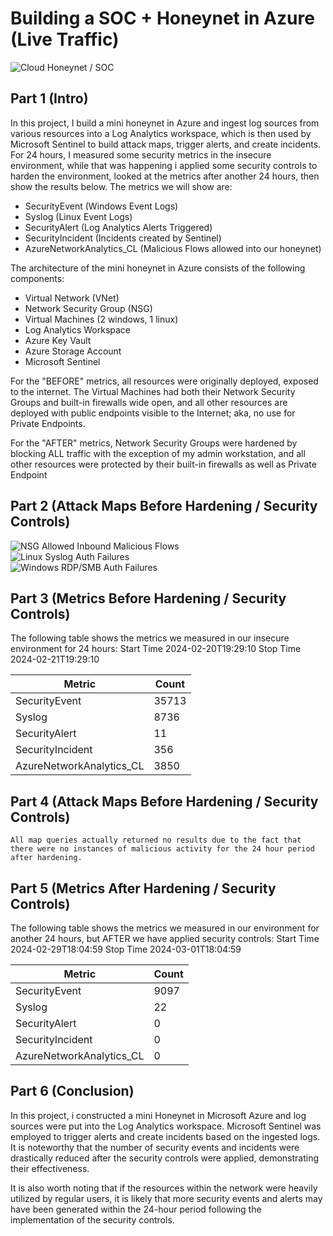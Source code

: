 # Building a SOC + Honeynet in Azure (Live Traffic)
![Cloud Honeynet / SOC](https://i.imgur.com/B7u4du8.png)

## Part 1 (Intro)

In this project, I build a mini honeynet in Azure and ingest log sources from various resources into a Log Analytics workspace, which is then used by Microsoft Sentinel to build attack maps, trigger alerts, and create incidents. For 24 hours, I measured some security metrics in the insecure environment, while that was happening i applied some security controls to harden the environment, looked at the metrics after another 24 hours, then show the results below. The metrics we will show are:

- SecurityEvent (Windows Event Logs)
- Syslog (Linux Event Logs)
- SecurityAlert (Log Analytics Alerts Triggered)
- SecurityIncident (Incidents created by Sentinel)
- AzureNetworkAnalytics_CL (Malicious Flows allowed into our honeynet)

The architecture of the mini honeynet in Azure consists of the following components:

- Virtual Network (VNet)
- Network Security Group (NSG)
- Virtual Machines (2 windows, 1 linux)
- Log Analytics Workspace
- Azure Key Vault
- Azure Storage Account
- Microsoft Sentinel

For the "BEFORE" metrics, all resources were originally deployed, exposed to the internet. The Virtual Machines had both their Network Security Groups and built-in firewalls wide open, and all other resources are deployed with public endpoints visible to the Internet; aka, no use for Private Endpoints.

For the "AFTER" metrics, Network Security Groups were hardened by blocking ALL traffic with the exception of my admin workstation, and all other resources were protected by their built-in firewalls as well as Private Endpoint

## Part 2 (Attack Maps Before Hardening / Security Controls)
![NSG Allowed Inbound Malicious Flows](https://i.imgur.com/p5usM4J.png)<br>
![Linux Syslog Auth Failures](https://i.imgur.com/hB9wGyX.png)<br>
![Windows RDP/SMB Auth Failures](https://i.imgur.com/wTjyPam.png)<br>

## Part 3 (Metrics Before Hardening / Security Controls)

The following table shows the metrics we measured in our insecure environment for 24 hours:
Start Time 2024-02-20T19:29:10
Stop Time 2024-02-21T19:29:10

| Metric                   | Count
| ------------------------ | -----
| SecurityEvent            | 35713
| Syslog                   | 8736
| SecurityAlert            | 11
| SecurityIncident         | 356
| AzureNetworkAnalytics_CL | 3850

## Part 4 (Attack Maps Before Hardening / Security Controls)

```All map queries actually returned no results due to the fact that there were no instances of malicious activity for the 24 hour period after hardening.```

## Part 5 (Metrics After Hardening / Security Controls)

The following table shows the metrics we measured in our environment for another 24 hours, but AFTER we have applied security controls:
Start Time 2024-02-29T18:04:59
Stop Time	2024-03-01T18:04:59

| Metric                   | Count
| ------------------------ | -----
| SecurityEvent            | 9097
| Syslog                   | 22
| SecurityAlert            | 0
| SecurityIncident         | 0
| AzureNetworkAnalytics_CL | 0

## Part 6 (Conclusion)

In this project, i constructed a mini Honeynet in Microsoft Azure and log sources were put into the Log Analytics workspace. Microsoft Sentinel was employed to trigger alerts and create incidents based on the ingested logs. It is noteworthy that the number of security events and incidents were drastically reduced after the security controls were applied, demonstrating their effectiveness.

It is also worth noting that if the resources within the network were heavily utilized by regular users, it is likely that more security events and alerts may have been generated within the 24-hour period following the implementation of the security controls.
